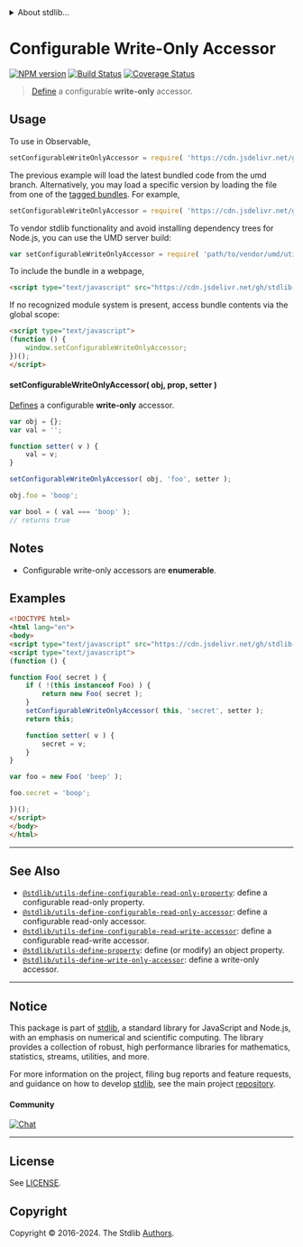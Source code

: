 <!--

@license Apache-2.0

Copyright (c) 2019 The Stdlib Authors.

Licensed under the Apache License, Version 2.0 (the "License");
you may not use this file except in compliance with the License.
You may obtain a copy of the License at

   http://www.apache.org/licenses/LICENSE-2.0

Unless required by applicable law or agreed to in writing, software
distributed under the License is distributed on an "AS IS" BASIS,
WITHOUT WARRANTIES OR CONDITIONS OF ANY KIND, either express or implied.
See the License for the specific language governing permissions and
limitations under the License.

-->


<details>
  <summary>
    About stdlib...
  </summary>
  <p>We believe in a future in which the web is a preferred environment for numerical computation. To help realize this future, we've built stdlib. stdlib is a standard library, with an emphasis on numerical and scientific computation, written in JavaScript (and C) for execution in browsers and in Node.js.</p>
  <p>The library is fully decomposable, being architected in such a way that you can swap out and mix and match APIs and functionality to cater to your exact preferences and use cases.</p>
  <p>When you use stdlib, you can be absolutely certain that you are using the most thorough, rigorous, well-written, studied, documented, tested, measured, and high-quality code out there.</p>
  <p>To join us in bringing numerical computing to the web, get started by checking us out on <a href="https://github.com/stdlib-js/stdlib">GitHub</a>, and please consider <a href="https://opencollective.com/stdlib">financially supporting stdlib</a>. We greatly appreciate your continued support!</p>
</details>

# Configurable Write-Only Accessor

[![NPM version][npm-image]][npm-url] [![Build Status][test-image]][test-url] [![Coverage Status][coverage-image]][coverage-url] <!-- [![dependencies][dependencies-image]][dependencies-url] -->

> [Define][@stdlib/utils/define-property] a configurable **write-only** accessor.



<section class="usage">

## Usage

<!-- eslint-disable id-length -->

To use in Observable,

```javascript
setConfigurableWriteOnlyAccessor = require( 'https://cdn.jsdelivr.net/gh/stdlib-js/utils-define-configurable-write-only-accessor@umd/browser.js' )
```
The previous example will load the latest bundled code from the umd branch. Alternatively, you may load a specific version by loading the file from one of the [tagged bundles](https://github.com/stdlib-js/utils-define-configurable-write-only-accessor/tags). For example,

```javascript
setConfigurableWriteOnlyAccessor = require( 'https://cdn.jsdelivr.net/gh/stdlib-js/utils-define-configurable-write-only-accessor@v0.2.2-umd/browser.js' )
```

To vendor stdlib functionality and avoid installing dependency trees for Node.js, you can use the UMD server build:

```javascript
var setConfigurableWriteOnlyAccessor = require( 'path/to/vendor/umd/utils-define-configurable-write-only-accessor/index.js' )
```

To include the bundle in a webpage,

```html
<script type="text/javascript" src="https://cdn.jsdelivr.net/gh/stdlib-js/utils-define-configurable-write-only-accessor@umd/browser.js"></script>
```

If no recognized module system is present, access bundle contents via the global scope:

```html
<script type="text/javascript">
(function () {
    window.setConfigurableWriteOnlyAccessor;
})();
</script>
```

#### setConfigurableWriteOnlyAccessor( obj, prop, setter )

[Defines][@stdlib/utils/define-property] a configurable **write-only** accessor.

<!-- eslint-disable id-length -->

```javascript
var obj = {};
var val = '';

function setter( v ) {
    val = v;
}

setConfigurableWriteOnlyAccessor( obj, 'foo', setter );

obj.foo = 'boop';

var bool = ( val === 'boop' );
// returns true
```

</section>

<!-- /.usage -->

<section class="notes">

## Notes

-   Configurable write-only accessors are **enumerable**.

</section>

<!-- /.notes -->

<section class="examples">

## Examples

<!-- eslint-disable id-length -->

<!-- eslint no-undef: "error" -->

```html
<!DOCTYPE html>
<html lang="en">
<body>
<script type="text/javascript" src="https://cdn.jsdelivr.net/gh/stdlib-js/utils-define-configurable-write-only-accessor@umd/browser.js"></script>
<script type="text/javascript">
(function () {

function Foo( secret ) {
    if ( !(this instanceof Foo) ) {
        return new Foo( secret );
    }
    setConfigurableWriteOnlyAccessor( this, 'secret', setter );
    return this;

    function setter( v ) {
        secret = v;
    }
}

var foo = new Foo( 'beep' );

foo.secret = 'boop';

})();
</script>
</body>
</html>
```

</section>

<!-- /.examples -->

<!-- Section for related `stdlib` packages. Do not manually edit this section, as it is automatically populated. -->

<section class="related">

* * *

## See Also

-   <span class="package-name">[`@stdlib/utils-define-configurable-read-only-property`][@stdlib/utils/define-configurable-read-only-property]</span><span class="delimiter">: </span><span class="description">define a configurable read-only property.</span>
-   <span class="package-name">[`@stdlib/utils-define-configurable-read-only-accessor`][@stdlib/utils/define-configurable-read-only-accessor]</span><span class="delimiter">: </span><span class="description">define a configurable read-only accessor.</span>
-   <span class="package-name">[`@stdlib/utils-define-configurable-read-write-accessor`][@stdlib/utils/define-configurable-read-write-accessor]</span><span class="delimiter">: </span><span class="description">define a configurable read-write accessor.</span>
-   <span class="package-name">[`@stdlib/utils-define-property`][@stdlib/utils/define-property]</span><span class="delimiter">: </span><span class="description">define (or modify) an object property.</span>
-   <span class="package-name">[`@stdlib/utils-define-write-only-accessor`][@stdlib/utils/define-write-only-accessor]</span><span class="delimiter">: </span><span class="description">define a write-only accessor.</span>

</section>

<!-- /.related -->

<!-- Section for all links. Make sure to keep an empty line after the `section` element and another before the `/section` close. -->


<section class="main-repo" >

* * *

## Notice

This package is part of [stdlib][stdlib], a standard library for JavaScript and Node.js, with an emphasis on numerical and scientific computing. The library provides a collection of robust, high performance libraries for mathematics, statistics, streams, utilities, and more.

For more information on the project, filing bug reports and feature requests, and guidance on how to develop [stdlib][stdlib], see the main project [repository][stdlib].

#### Community

[![Chat][chat-image]][chat-url]

---

## License

See [LICENSE][stdlib-license].


## Copyright

Copyright &copy; 2016-2024. The Stdlib [Authors][stdlib-authors].

</section>

<!-- /.stdlib -->

<!-- Section for all links. Make sure to keep an empty line after the `section` element and another before the `/section` close. -->

<section class="links">

[npm-image]: http://img.shields.io/npm/v/@stdlib/utils-define-configurable-write-only-accessor.svg
[npm-url]: https://npmjs.org/package/@stdlib/utils-define-configurable-write-only-accessor

[test-image]: https://github.com/stdlib-js/utils-define-configurable-write-only-accessor/actions/workflows/test.yml/badge.svg?branch=v0.2.2
[test-url]: https://github.com/stdlib-js/utils-define-configurable-write-only-accessor/actions/workflows/test.yml?query=branch:v0.2.2

[coverage-image]: https://img.shields.io/codecov/c/github/stdlib-js/utils-define-configurable-write-only-accessor/main.svg
[coverage-url]: https://codecov.io/github/stdlib-js/utils-define-configurable-write-only-accessor?branch=main

<!--

[dependencies-image]: https://img.shields.io/david/stdlib-js/utils-define-configurable-write-only-accessor.svg
[dependencies-url]: https://david-dm.org/stdlib-js/utils-define-configurable-write-only-accessor/main

-->

[chat-image]: https://img.shields.io/gitter/room/stdlib-js/stdlib.svg
[chat-url]: https://app.gitter.im/#/room/#stdlib-js_stdlib:gitter.im

[stdlib]: https://github.com/stdlib-js/stdlib

[stdlib-authors]: https://github.com/stdlib-js/stdlib/graphs/contributors

[umd]: https://github.com/umdjs/umd
[es-module]: https://developer.mozilla.org/en-US/docs/Web/JavaScript/Guide/Modules

[deno-url]: https://github.com/stdlib-js/utils-define-configurable-write-only-accessor/tree/deno
[deno-readme]: https://github.com/stdlib-js/utils-define-configurable-write-only-accessor/blob/deno/README.md
[umd-url]: https://github.com/stdlib-js/utils-define-configurable-write-only-accessor/tree/umd
[umd-readme]: https://github.com/stdlib-js/utils-define-configurable-write-only-accessor/blob/umd/README.md
[esm-url]: https://github.com/stdlib-js/utils-define-configurable-write-only-accessor/tree/esm
[esm-readme]: https://github.com/stdlib-js/utils-define-configurable-write-only-accessor/blob/esm/README.md
[branches-url]: https://github.com/stdlib-js/utils-define-configurable-write-only-accessor/blob/main/branches.md

[stdlib-license]: https://raw.githubusercontent.com/stdlib-js/utils-define-configurable-write-only-accessor/main/LICENSE

<!-- <related-links> -->

[@stdlib/utils/define-configurable-read-only-property]: https://github.com/stdlib-js/utils-define-configurable-read-only-property/tree/umd

[@stdlib/utils/define-configurable-read-only-accessor]: https://github.com/stdlib-js/utils-define-configurable-read-only-accessor/tree/umd

[@stdlib/utils/define-configurable-read-write-accessor]: https://github.com/stdlib-js/utils-define-configurable-read-write-accessor/tree/umd

[@stdlib/utils/define-property]: https://github.com/stdlib-js/utils-define-property/tree/umd

[@stdlib/utils/define-write-only-accessor]: https://github.com/stdlib-js/utils-define-write-only-accessor/tree/umd

<!-- </related-links> -->

</section>

<!-- /.links -->
